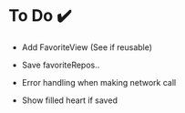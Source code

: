 #  To Do ✔️

* Add FavoriteView (See if reusable)

* Save favoriteRepos..

* Error handling when making network call

* Show filled heart if saved
